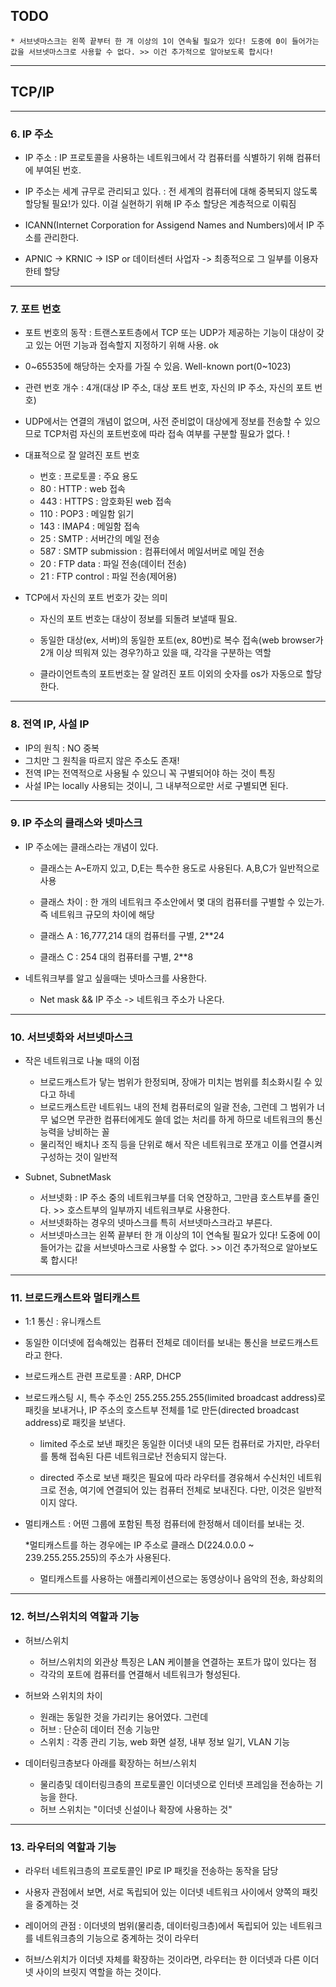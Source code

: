## TODO

```
* 서브넷마스크는 왼쪽 끝부터 한 개 이상의 1이 연속될 필요가 있다! 도중에 0이 들어가는 값을 서브넷마스크로 사용할 수 없다. >> 이건 추가적으로 알아보도록 합시다! 

```

---
## TCP/IP

---
### 6. IP 주소

* IP 주소 : IP 프로토콜을 사용하는 네트워크에서 각 컴퓨터를 식별하기 위해 컴퓨터에 부여된 번호.

* IP 주소는 세계 규무로 관리되고 있다. : 전 세계의 컴퓨터에 대해 중복되지 않도록 할당될 필요!가 있다. 이걸 실현하기 위해 IP 주소 할당은 계층적으로 이뤄짐

* ICANN(Internet Corporation for Assigend Names and Numbers)에서 IP 주소를 관리한다.

* APNIC -> KRNIC -> ISP or 데이터센터 사업자 -> 최종적으로 그 일부를 이용자한테 할당

---
### 7. 포트 번호

* 포트 번호의 동작 : 트랜스포트층에서 TCP 또는 UDP가 제공하는 기능이 대상이 갖고 있는 어떤 기능과 접속할지 지정하기 위해 사용. ok

* 0~65535에 해당하는 숫자를 가질 수 있음. Well-known port(0~1023)

* 관련 번호 개수 : 4개(대상 IP 주소, 대상 포트 번호, 자신의 IP 주소, 자신의 포트 번호)

* UDP에서는 연결의 개념이 없으며, 사전 준비없이 대상에게 정보를 전송할 수 있으므로 TCP처럼 자신의 포트번호에 따라 접속 여부를 구분할 필요가 없다. !

* 대표적으로 잘 알려진 포트 번호 
    * 번호 : 프로토콜 : 주요 용도
    * 80 : HTTP : web 접속
    * 443 : HTTPS : 암호화된 web 접속
    * 110 : POP3 : 메일함 읽기
    * 143 : IMAP4 : 메일함 접속
    * 25 : SMTP : 서버간의 메일 전송 
    * 587 : SMTP submission : 컴퓨터에서 메일서버로 메일 전송
    * 20 : FTP data : 파일 전송(데이터 전송)
    * 21 : FTP control : 파일 전송(제어용)

* TCP에서 자신의 포트 번호가 갖는 의미
    * 자신의 포트 번호는 대상이 정보를 되돌려 보낼때 필요.
    * 동일한 대상(ex, 서버)의 동일한 포트(ex, 80번)로 복수 접속(web browser가 2개 이상 띄워져 있는 경우?)하고 있을 때, 각각을 구분하는 역할

    * 클라이언트측의 포트번호는 잘 알려진 포트 이외의 숫자를 os가 자동으로 할당한다. 

---
### 8. 전역 IP, 사설 IP 

* IP의 원칙 : NO 중복
* 그치만 그 원칙을 따르지 않은 주소도 존재!
* 전역 IP는 전역적으로 사용될 수 있으니 꼭 구별되어야 하는 것이 특징
* 사설 IP는 locally 사용되는 것이니, 그 내부적으로만 서로 구별되면 된다.


---
### 9. IP 주소의 클래스와 넷마스크

* IP 주소에는 클래스라는 개념이 있다.
    * 클래스는 A~E까지 있고, D,E는 특수한 용도로 사용된다. A,B,C가 일반적으로 사용
    * 클래스 차이 : 한 개의 네트워크 주소안에서 몇 대의 컴퓨터를 구별할 수 있는가. 즉 네트워크 규모의 차이에 해당

    * 클래스 A : 16,777,214 대의 컴퓨터를 구별, 2**24
    * 클래스 C : 254 대의 컴퓨터를 구별, 2**8

* 네트워크부를 알고 싶을때는 넷마스크를 사용한다.
    * Net mask && IP 주소 -> 네트워크 주소가 나온다.

---
### 10. 서브넷화와 서브넷마스크

* 작은 네트워크로 나눌 때의 이점   
    * 브로드캐스트가 닿는 범위가 한정되며, 장애가 미치는 범위를 최소화시킬 수 있다고 하네
    * 브로드캐스트란 네트워느 내의 전체 컴퓨터로의 일괄 전송, 그런데 그 범위가 너무 넓으면 무관한 컴퓨터에게도 쓸데 없는 처리를 하게 하므로 네트워크의 통신 능력을 낭비하는 꼴 
    * 물리적인 배치나 조직 등을 단위로 해서 작은 네트워크로 쪼개고 이를 연결시켜 구성하는 것이 일반적
    
* Subnet, SubnetMask
    * 서브넷화 : IP 주소 중의 네트워크부를 더욱 연장하고, 그만큼 호스트부를 줄인다. >> 호스트부의 일부까지 네트워크부로 사용한다.
    * 서브넷화하는 경우의 넷마스크를 특히 서브넷마스크라고 부른다.
    * 서브넷마스크는 왼쪽 끝부터 한 개 이상의 1이 연속될 필요가 있다! 도중에 0이 들어가는 값을 서브넷마스크로 사용할 수 없다. >> 이건 추가적으로 알아보도록 합시다! 

---
### 11. 브로드캐스트와 멀티캐스트

* 1:1 통신 : 유니캐스트
* 동일한 이더넷에 접속해있는 컴퓨터 전체로 데이터를 보내는 통신을 브로드캐스트라고 한다.
* 브로드캐스트 관련 프로토콜 : ARP, DHCP

* 브로드캐스팅 시, 특수 주소인 255.255.255.255(limited broadcast address)로 패킷을 보내거나, IP 주소의 호스트부 전체를 1로 만든(directed broadcast address)로 패킷을 보낸다.

    * limited 주소로 보낸 패킷은 동일한 이더넷 내의 모든 컴퓨터로 가지만, 라우터를 통해 접속된 다른 네트워크로난 전송되지 않는다.

    * directed 주소로 보낸 패킷은 필요에 따라 라우터를 경유해서 수신처인 네트워크로 전송, 여기에 연결되어 있는 컴퓨터 전체로 보내진다. 다만, 이것은 일반적이지 않다.

* 멀티캐스트 : 어떤 그룹에 포함된 특정 컴퓨터에 한정해서 데이터를 보내는 것.    

    *멀티캐스트를 하는 경우에는 IP 주소로 클래스 D(224.0.0.0 ~ 239.255.255.255)의 주소가 사용된다.

    * 멀티캐스트를 사용하는 애플리케이션으로는 동영상이나 음악의 전송, 화상회의

---
### 12. 허브/스위치의 역할과 기능

* 허브/스위치 
    * 허브/스위치의 외관상 특징은 LAN 케이블을 연결하는 포트가 많이 있다는 점
    * 각각의 포트에 컴퓨터를 연결해서 네트워크가 형성된다.

* 허브와 스위치의 차이
    * 원래는 동일한 것을 가리키는 용어였다. 그런데
    * 허브 : 단순히 데이터 전송 기능만
    * 스위치 : 각종 관리 기능, web 화면 설정, 내부 정보 일기, VLAN 기능

* 데이터링크층보다 아래를 확장하는 허브/스위치
    * 물리층및 데이터링크층의 프로토콜인 이더넷으로 인터넷 프레임을 전송하는 기능을 한다.
    * 허브 스위치는 "이더넷 신설이나 확장에 사용하는 것"

---    
### 13. 라우터의 역할과 기능

* 라우터 네트워크층의 프로토콜인 IP로 IP 패킷을 전송하는 동작을 담당
* 사용자 관점에서 보면, 서로 독립되어 있는 이더넷 네트워크 사이에서 양쪽의 패킷을 중계하는 것
* 레이어의 관점 : 이더넷의 범위(물리층, 데이터링크층)에서 독립되어 있는 네트워크를 네트워크층의 기능으로 중계하는 것이 라우터

* 허브/스위치가 이더넷 자체를 확장하는 것이라면, 라우터는 한 이더넷과 다른 이더넷 사이의 브릿지 역할을 하는 것이다. 


